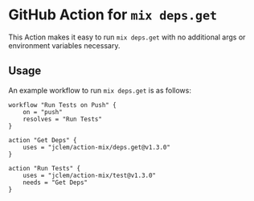 # GitHub Action for `mix deps.get`

This Action makes it easy to run `mix deps.get` with no additional args or environment variables necessary.

## Usage

An example workflow to run `mix deps.get` is as follows:

```hcl
workflow "Run Tests on Push" {
    on = "push"
    resolves = "Run Tests"
}

action "Get Deps" {
    uses = "jclem/action-mix/deps.get@v1.3.0"
}

action "Run Tests" {
    uses = "jclem/action-mix/test@v1.3.0"
    needs = "Get Deps"
}
```